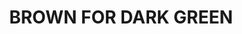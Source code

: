 ---
title: "BROWN FOR DARK GREEN "
price: "TBA"
desc: "Opis nije dostupan"
img_path: "/assets/img/A.MIG-1506.jpg"
brand: AMMO
available: true
cat: "weathering"
subcat: "FILTERS (35 mL)"
subsubcat: "SS"
---